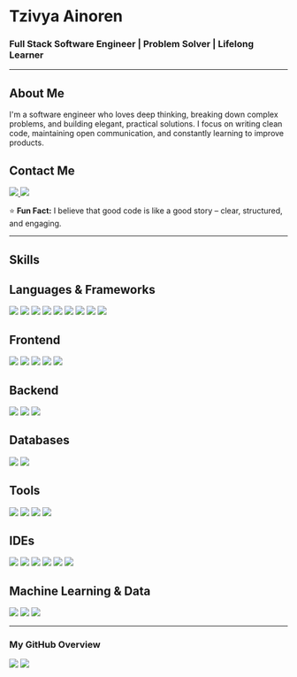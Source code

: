# Tzivya Ainoren
### Full Stack Software Engineer | Problem Solver | Lifelong Learner

---

## About Me
I'm a software engineer who loves deep thinking, breaking down complex problems, and building elegant, practical solutions.
I focus on writing clean code, maintaining open communication, and constantly learning to improve products.

## Contact Me
<p align="left">
  <a href="https://github.com/tzivi618">
    <img src="https://skillicons.dev/icons?i=github" />
  </a>
  <a href="mailto:tzivi618@gmail.com">
    <img src="https://skillicons.dev/icons?i=gmail" />
  </a>
</p>

⭐ **Fun Fact:** I believe that good code is like a good story – clear, structured, and engaging.

---

## Skills

## Languages & Frameworks
<p align="left">
  <img src="https://skillicons.dev/icons?i=cs" />
  <img src="https://skillicons.dev/icons?i=java" />
  <img src="https://skillicons.dev/icons?i=python" />
  <img src="https://skillicons.dev/icons?i=js" />
  <img src="https://skillicons.dev/icons?i=ts" />
  <img src="https://skillicons.dev/icons?i=html" />
  <img src="https://skillicons.dev/icons?i=css" />
  <img src="https://skillicons.dev/icons?i=c" />
  <img src="https://skillicons.dev/icons?i=cpp" />
</p>

## Frontend
<p align="left">
  <img src="https://skillicons.dev/icons?i=react" />
  <img src="https://skillicons.dev/icons?i=angular" />
  <img src="https://skillicons.dev/icons?i=materialui" />
  <img src="https://skillicons.dev/icons?i=redux" />
  <img src="https://skillicons.dev/icons?i=tailwind" />
</p>

## Backend
<p align="left">
  <img src="https://skillicons.dev/icons?i=dotnet" />
  <img src="https://skillicons.dev/icons?i=spring" />
  <img src="https://skillicons.dev/icons?i=express" />
</p>

## Databases
<p align="left">
  <img src="https://skillicons.dev/icons?i=sql" />
  <img src="https://skillicons.dev/icons?i=mongodb" />
</p>

## Tools
<p align="left">
  <img src="https://skillicons.dev/icons?i=git" />
  <img src="https://skillicons.dev/icons?i=github" />
  <img src="https://skillicons.dev/icons?i=postman" />
  <img src="https://skillicons.dev/icons?i=swagger" />
</p>

## IDEs
<p align="left">
  <img src="https://skillicons.dev/icons?i=visualstudio" />
  <img src="https://skillicons.dev/icons?i=vscode" />
  <img src="https://skillicons.dev/icons?i=eclipse" />
  <img src="https://skillicons.dev/icons?i=idea" />
  <img src="https://skillicons.dev/icons?i=pycharm" />
  <img src="https://skillicons.dev/icons?i=ssms" />
</p>

## Machine Learning & Data
<p align="left">
  <img src="https://img.shields.io/badge/Numpy-013243?style=flat&logo=numpy&logoColor=white" />
  <img src="https://img.shields.io/badge/Pandas-150458?style=flat&logo=pandas&logoColor=white" />
  <img src="https://img.shields.io/badge/Matplotlib-11557C?style=flat&logo=matplotlib&logoColor=white" />
</p>

---

### My GitHub Overview
<p align="left">
  <img src="https://github-readme-stats.vercel.app/api?username=tzivi618&show_icons=true&theme=light" />
  <img src="https://github-readme-stats.vercel.app/api/top-langs/?username=tzivi618&layout=compact&theme=light" />
</p>
